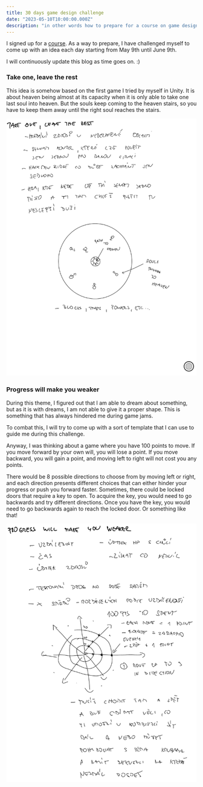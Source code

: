 ```yaml
---
title: 30 days game design challenge
date: "2023-05-10T10:00:00.000Z"
description: "in other words how to prepare for a course on game design"
---
```



I signed up for a [course](https://skvt.cz/course/122-game-design-pro-zacatecniky "course"). As a way to prepare, 
I have challenged myself to come up with an idea each day starting from May 9th until June 9th. 


I will continuously update this blog as time goes on. :)


### Take one, leave the rest

This idea is somehow based on the first game I tried by myself in Unity. It is about heaven being almost at its capacity when it is only 
able to take one last soul into heaven. But the souls keep coming to the heaven stairs, so you have to keep them away until the right soul reaches the stairs.

![1](./1.png "Take one, leave the rest")

### Progress will make you weaker

During this theme, I figured out that I am able to dream about something, but as it is with dreams, I am not able to give it a proper shape. This is something that has always hindered me during game jams.

To combat this, I will try to come up with a sort of template that I can use to guide me during this challenge.

Anyway, I was thinking about a game where you have 100 points to move. If you move forward by your own will, you will lose a point. If you move backward, you will gain a point, and moving left to right will not cost you any points.

There would be 8 possible directions to choose from by moving left or right, and each direction presents different choices that can either hinder your progress or push you forward faster. Sometimes, there could be locked doors that require a key to open. To acquire the key, you would need to go backwards and try different directions. Once you have the key, you would need to go backwards again to reach the locked door. Or something like that!

![2](./2.png "Progress will make you weaker")